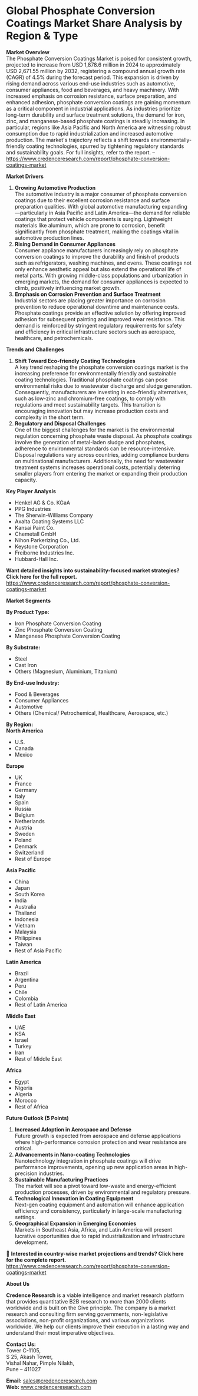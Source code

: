# Global Phosphate Conversion Coatings Market Share Analysis by Region & Type


<p><strong>Market Overview</strong><br /> The Phosphate Conversion Coatings Market is poised for consistent growth, projected to increase from USD 1,878.6 million in 2024 to approximately USD 2,671.55 million by 2032, registering a compound annual growth rate (CAGR) of 4.5% during the forecast period. This expansion is driven by rising demand across various end-use industries such as automotive, consumer appliances, food and beverages, and heavy machinery. With increased emphasis on corrosion resistance, surface preparation, and enhanced adhesion, phosphate conversion coatings are gaining momentum as a critical component in industrial applications. As industries prioritize long-term durability and surface treatment solutions, the demand for iron, zinc, and manganese-based phosphate coatings is steadily increasing. In particular, regions like Asia Pacific and North America are witnessing robust consumption due to rapid industrialization and increased automotive production. The market's trajectory reflects a shift towards environmentally-friendly coating technologies, spurred by tightening regulatory standards and sustainability goals. For full insights, refer to the report. &ndash; <a href="https://www.credenceresearch.com/report/phosphate-conversion-coatings-market">https://www.credenceresearch.com/report/phosphate-conversion-coatings-market</a></p>
<p><strong>Market Drivers</strong></p>
<ol>
<li><strong> Growing Automotive Production</strong><br /> The automotive industry is a major consumer of phosphate conversion coatings due to their excellent corrosion resistance and surface preparation qualities. With global automotive manufacturing expanding&mdash;particularly in Asia Pacific and Latin America&mdash;the demand for reliable coatings that protect vehicle components is surging. Lightweight materials like aluminum, which are prone to corrosion, benefit significantly from phosphate treatment, making the coatings vital in automotive production lines.</li>
<li><strong> Rising Demand in Consumer Appliances</strong><br /> Consumer appliance manufacturers increasingly rely on phosphate conversion coatings to improve the durability and finish of products such as refrigerators, washing machines, and ovens. These coatings not only enhance aesthetic appeal but also extend the operational life of metal parts. With growing middle-class populations and urbanization in emerging markets, the demand for consumer appliances is expected to climb, positively influencing market growth.</li>
<li><strong> Emphasis on Corrosion Prevention and Surface Treatment</strong><br /> Industrial sectors are placing greater importance on corrosion prevention to reduce operational downtime and maintenance costs. Phosphate coatings provide an effective solution by offering improved adhesion for subsequent painting and improved wear resistance. This demand is reinforced by stringent regulatory requirements for safety and efficiency in critical infrastructure sectors such as aerospace, healthcare, and petrochemicals.</li>
</ol>
<p><strong>Trends and Challenges</strong></p>
<ol>
<li><strong> Shift Toward Eco-friendly Coating Technologies</strong><br /> A key trend reshaping the phosphate conversion coatings market is the increasing preference for environmentally friendly and sustainable coating technologies. Traditional phosphate coatings can pose environmental risks due to wastewater discharge and sludge generation. Consequently, manufacturers are investing in eco-friendly alternatives, such as low-zinc and chromium-free coatings, to comply with regulations and meet sustainability targets. This transition is encouraging innovation but may increase production costs and complexity in the short term.</li>
<li><strong> Regulatory and Disposal Challenges</strong><br /> One of the biggest challenges for the market is the environmental regulation concerning phosphate waste disposal. As phosphate coatings involve the generation of metal-laden sludge and phosphates, adherence to environmental standards can be resource-intensive. Disposal regulations vary across countries, adding compliance burdens on multinational manufacturers. Additionally, the need for wastewater treatment systems increases operational costs, potentially deterring smaller players from entering the market or expanding their production capacity.</li>
</ol>
<p><strong>Key Player Analysis</strong></p>
<ul>
<li>Henkel AG &amp; Co. KGaA</li>
<li>PPG Industries</li>
<li>The Sherwin-Williams Company</li>
<li>Axalta Coating Systems LLC</li>
<li>Kansai Paint Co.</li>
<li>Chemetall GmbH</li>
<li>Nihon Parkerizing Co., Ltd.</li>
<li>Keystone Corporation</li>
<li>Freiborne Industries Inc.</li>
<li>Hubbard-Hall Inc.</li>
</ul>
<p><strong>Want detailed insights into sustainability-focused market strategies? Click here for the full report.</strong><br /> <a href="https://www.credenceresearch.com/report/phosphate-conversion-coatings-market">https://www.credenceresearch.com/report/phosphate-conversion-coatings-market</a></p>
<p><strong>Market Segments</strong></p>
<p><strong>By Product Type:</strong></p>
<ul>
<li>Iron Phosphate Conversion Coating</li>
<li>Zinc Phosphate Conversion Coating</li>
<li>Manganese Phosphate Conversion Coating</li>
</ul>
<p><strong>By Substrate:</strong></p>
<ul>
<li>Steel</li>
<li>Cast Iron</li>
<li>Others (Magnesium, Aluminium, Titanium)</li>
</ul>
<p><strong>By End-use Industry:</strong></p>
<ul>
<li>Food &amp; Beverages</li>
<li>Consumer Appliances</li>
<li>Automotive</li>
<li>Others (Chemical/ Petrochemical, Healthcare, Aerospace, etc.)</li>
</ul>
<p><strong>By Region:</strong><br /> <strong>North America</strong></p>
<ul>
<li>U.S.</li>
<li>Canada</li>
<li>Mexico</li>
</ul>
<p><strong>Europe</strong></p>
<ul>
<li>UK</li>
<li>France</li>
<li>Germany</li>
<li>Italy</li>
<li>Spain</li>
<li>Russia</li>
<li>Belgium</li>
<li>Netherlands</li>
<li>Austria</li>
<li>Sweden</li>
<li>Poland</li>
<li>Denmark</li>
<li>Switzerland</li>
<li>Rest of Europe</li>
</ul>
<p><strong>Asia Pacific</strong></p>
<ul>
<li>China</li>
<li>Japan</li>
<li>South Korea</li>
<li>India</li>
<li>Australia</li>
<li>Thailand</li>
<li>Indonesia</li>
<li>Vietnam</li>
<li>Malaysia</li>
<li>Philippines</li>
<li>Taiwan</li>
<li>Rest of Asia Pacific</li>
</ul>
<p><strong>Latin America</strong></p>
<ul>
<li>Brazil</li>
<li>Argentina</li>
<li>Peru</li>
<li>Chile</li>
<li>Colombia</li>
<li>Rest of Latin America</li>
</ul>
<p><strong>Middle East</strong></p>
<ul>
<li>UAE</li>
<li>KSA</li>
<li>Israel</li>
<li>Turkey</li>
<li>Iran</li>
<li>Rest of Middle East</li>
</ul>
<p><strong>Africa</strong></p>
<ul>
<li>Egypt</li>
<li>Nigeria</li>
<li>Algeria</li>
<li>Morocco</li>
<li>Rest of Africa</li>
</ul>
<p><strong>Future Outlook (5 Points)</strong></p>
<ol>
<li><strong>Increased Adoption in Aerospace and Defense</strong><br /> Future growth is expected from aerospace and defense applications where high-performance corrosion protection and wear resistance are critical.</li>
<li><strong>Advancements in Nano-coating Technologies</strong><br /> Nanotechnology integration in phosphate coatings will drive performance improvements, opening up new application areas in high-precision industries.</li>
<li><strong>Sustainable Manufacturing Practices</strong><br /> The market will see a pivot toward low-waste and energy-efficient production processes, driven by environmental and regulatory pressure.</li>
<li><strong>Technological Innovation in Coating Equipment</strong><br /> Next-gen coating equipment and automation will enhance application efficiency and consistency, particularly in large-scale manufacturing settings.</li>
<li><strong>Geographical Expansion in Emerging Economies</strong><br /> Markets in Southeast Asia, Africa, and Latin America will present lucrative opportunities due to rapid industrialization and infrastructure development.</li>
</ol>
<p>📌 <strong>Interested in country-wise market projections and trends? Click here for the complete report.</strong><br /> <a href="https://www.credenceresearch.com/report/phosphate-conversion-coatings-market">https://www.credenceresearch.com/report/phosphate-conversion-coatings-market</a></p>
<p><strong>About Us</strong></p>
<p><strong>Credence Research</strong> is a viable intelligence and market research platform that provides quantitative B2B research to more than 2000 clients worldwide and is built on the Give principle. The company is a market research and consulting firm serving governments, non-legislative associations, non-profit organizations, and various organizations worldwide. We help our clients improve their execution in a lasting way and understand their most imperative objectives.</p>
<p><strong>Contact Us:</strong><br /> Tower C-1105,<br /> S 25, Akash Tower,<br /> Vishal Nahar, Pimple Nilakh,<br /> Pune &ndash; 411027</p>
<p><strong>Email:</strong> <a href="mailto:sales@credenceresearch.com">sales@credenceresearch.com</a><br /> <strong>Web:</strong> <a href="http://www.credenceresearch.com/">www.credenceresearch.com</a></p>
